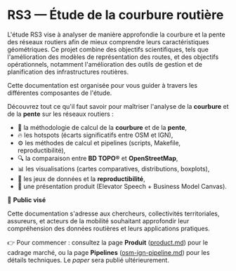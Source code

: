 # RS3 — Étude de la courbure routière

L'étude RS3 vise à analyser de manière approfondie la courbure et la pente des réseaux routiers afin de mieux comprendre leurs caractéristiques géométriques. Ce projet combine des objectifs scientifiques, tels que l'amélioration des modèles de représentation des routes, et des objectifs opérationnels, notamment l'amélioration des outils de gestion et de planification des infrastructures routières.

Cette documentation est organisée pour vous guider à travers les différentes composantes de l'étude.

Découvrez tout ce qu'il faut savoir pour maîtriser l'analyse de la **courbure** et de la **pente** sur les réseaux routiers :

- 📐 la méthodologie de calcul de la **courbure** et de la **pente**,
- 🔥 les hotspots (écarts significatifs entre OSM et IGN),
- ⚙️ les méthodes de calcul et pipelines (scripts, Makefile, reproductibilité),
- 🔍 la comparaison entre **BD TOPO®** et **OpenStreetMap**,
- 📊 les visualisations (cartes comparatives, distributions, boxplots),
- 📂 les jeux de données et la **reproductibilité**,
- 💼 une présentation produit (Elevator Speech + Business Model Canvas).

🔧 **Public visé**

Cette documentation s'adresse aux chercheurs, collectivités territoriales, assureurs, et acteurs de la mobilité souhaitant approfondir leur compréhension des données routières et leurs applications pratiques.

👉 Pour commencer : consultez la page **Produit** ([product.md](product.md)) pour le cadrage marché, ou la page **Pipelines** ([osm-ign-pipeline.md](osm-ign-pipeline.md)) pour les détails techniques. Le *paper* sera publié ultérieurement.

